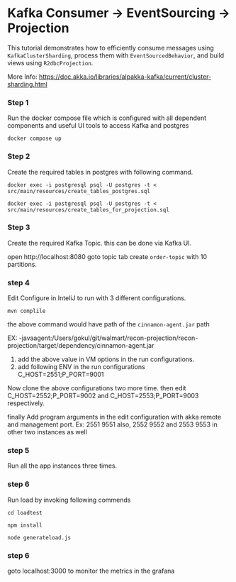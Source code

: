 # Kafka Consumer -> EventSourcing -> Projection

This tutorial demonstrates how to efficiently consume messages using `KafkaClusterSharding`, 
process them with `EventSourcedBehavior`, and build views using `R2dbcProjection`.

More Info:
https://doc.akka.io/libraries/alpakka-kafka/current/cluster-sharding.html


### Step 1
Run the docker compose file which is configured with all dependent components and useful UI tools to access
Kafka and postgres

``docker compose up``

### Step 2

Create the required tables in postgres with following command.

``docker exec -i postgresql psql -U postgres -t < src/main/resources/create_tables_postgres.sql``

``docker exec -i postgresql psql -U postgres -t < src/main/resources/create_tables_for_projection.sql``

### Step 3

Create the required Kafka Topic. this can be done via Kafka UI.

open http://localhost:8080
goto topic tab
create `order-topic` with 10 partitions.

### step 4

Edit Configure in InteliJ to run with 3 different configurations.

``mvn complile``

the above command would have path of the `cinnamon-agent.jar` path

EX:
-javaagent:/Users/gokul/git/walmart/recon-projection/recon-projection/target/dependency/cinnamon-agent.jar

1. add the above value in VM options in the run configurations.
2. add following ENV in the run configurations C_HOST=2551;P_PORT=9001

Now clone the above configurations two more time. then edit C_HOST=2552;P_PORT=9002 and C_HOST=2553;P_PORT=9003
respectively.

finally Add program arguments in the edit configuration with akka remote and management port.
Ex: 2551 9551
also, 2552 9552 and 2553 9553 in other two instances as well

### step 5

Run all the app instances three times.

### step 6

Run load by invoking following commends

```cd loadtest```

```npm install```

```node generateload.js```

### step 6

goto localhost:3000 to monitor the metrics in the grafana

